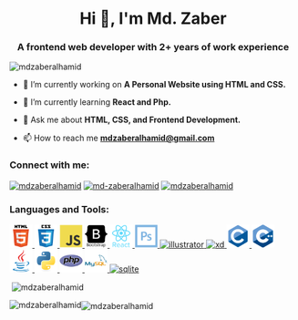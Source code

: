 <h1 align="center">Hi 👋, I'm Md. Zaber</h1>
<h3 align="center">A frontend web developer with 2+ years of work experience</h3>

<p align="left"> <img src="https://komarev.com/ghpvc/?username=mdzaberalhamid&label=Profile%20views&color=0e75b6&style=flat" alt="mdzaberalhamid" /> </p>

<!-- <p align="left"> <a href="https://github.com/ryo-ma/github-profile-trophy"><img src="https://github-profile-trophy.vercel.app/?username=mdzaberalhamid" alt="mdzaberalhamid" /></a> </p> -->

- 🔭 I’m currently working on **A Personal Website using HTML and CSS.**

- 🌱 I’m currently learning **React and Php.**

<!-- - 👨‍💻 All of my projects are available at [https://mdzaberalhamid.wixsite.com/portfolio](mdzaberalhamid.wixsite.com/portfolio) -->

- 💬 Ask me about **HTML, CSS, and Frontend Development.**

- 📫 How to reach me **mdzaberalhamid@gmail.com**

<h3 align="left">Connect with me:</h3>
<p align="left">
<a href="https://fb.com/mdzaberalhamid" target="blank"><img align="center" src="https://raw.githubusercontent.com/rahuldkjain/github-profile-readme-generator/master/src/images/icons/Social/facebook.svg" alt="mdzaberalhamid" height="30" width="40" /></a>
<a href="https://linkedin.com/in/md-zaberalhamid" target="blank"><img align="center" src="https://raw.githubusercontent.com/rahuldkjain/github-profile-readme-generator/master/src/images/icons/Social/linked-in-alt.svg" alt="md-zaberalhamid" height="30" width="40" /></a>
<a href="https://www.hackerrank.com/mdzaberalhamid" target="blank"><img align="center" src="https://raw.githubusercontent.com/rahuldkjain/github-profile-readme-generator/master/src/images/icons/Social/hackerrank.svg" alt="mdzaberalhamid" height="30" width="40" /></a>
</p>

<h3 align="left">Languages and Tools:</h3>
<p align="left">
  <a href="https://www.w3.org/html/" target="_blank" rel="noreferrer"> <img src="https://raw.githubusercontent.com/devicons/devicon/master/icons/html5/html5-original-wordmark.svg" alt="html5" width="40" height="40"/> </a>
  <a href="https://www.w3schools.com/css/" target="_blank" rel="noreferrer"> <img src="https://raw.githubusercontent.com/devicons/devicon/master/icons/css3/css3-original-wordmark.svg" alt="css3" width="40" height="40"/> </a>
  <a href="https://developer.mozilla.org/en-US/docs/Web/JavaScript" target="_blank" rel="noreferrer"> <img src="https://raw.githubusercontent.com/devicons/devicon/master/icons/javascript/javascript-original.svg" alt="javascript" width="40" height="40"/> </a>
  <a href="https://getbootstrap.com" target="_blank" rel="noreferrer"> <img src="https://raw.githubusercontent.com/devicons/devicon/master/icons/bootstrap/bootstrap-plain-wordmark.svg" alt="bootstrap" width="40" height="40"/> </a>
  <a href="https://reactjs.org/" target="_blank" rel="noreferrer"> <img src="https://raw.githubusercontent.com/devicons/devicon/master/icons/react/react-original-wordmark.svg" alt="react" width="40" height="40"/> </a>
  <a href="https://www.photoshop.com/en" target="_blank" rel="noreferrer"> <img src="https://raw.githubusercontent.com/devicons/devicon/master/icons/photoshop/photoshop-line.svg" alt="photoshop" width="40" height="40"/> </a>
  <a href="https://www.adobe.com/in/products/illustrator.html" target="_blank" rel="noreferrer"> <img src="https://www.vectorlogo.zone/logos/adobe_illustrator/adobe_illustrator-icon.svg" alt="illustrator" width="40" height="40"/> </a>
  <a href="https://www.adobe.com/products/xd.html" target="_blank" rel="noreferrer"> <img src="https://cdn.worldvectorlogo.com/logos/adobe-xd.svg" alt="xd" width="40" height="40"/> </a>
  <a href="https://www.cprogramming.com/" target="_blank" rel="noreferrer"> <img src="https://raw.githubusercontent.com/devicons/devicon/master/icons/c/c-original.svg" alt="c" width="40" height="40"/> </a> 
  <a href="https://www.w3schools.com/cpp/" target="_blank" rel="noreferrer"> <img src="https://raw.githubusercontent.com/devicons/devicon/master/icons/cplusplus/cplusplus-original.svg" alt="cplusplus" width="40" height="40"/> </a>
  <a href="https://www.java.com" target="_blank" rel="noreferrer"> <img src="https://raw.githubusercontent.com/devicons/devicon/master/icons/java/java-original.svg" alt="java" width="40" height="40"/> </a>
  <a href="https://www.python.org" target="_blank" rel="noreferrer"> <img src="https://raw.githubusercontent.com/devicons/devicon/master/icons/python/python-original.svg" alt="python" width="40" height="40"/> </a>
  <a href="https://www.php.net" target="_blank" rel="noreferrer"> <img src="https://raw.githubusercontent.com/devicons/devicon/master/icons/php/php-original.svg" alt="php" width="40" height="40"/> </a>
  <a href="https://www.mysql.com/" target="_blank" rel="noreferrer"> <img src="https://raw.githubusercontent.com/devicons/devicon/master/icons/mysql/mysql-original-wordmark.svg" alt="mysql" width="40" height="40"/> </a>
  <a href="https://www.sqlite.org/" target="_blank" rel="noreferrer"> <img src="https://www.vectorlogo.zone/logos/sqlite/sqlite-icon.svg" alt="sqlite" width="40" height="40"/> </a> 
  </p>

<p>&nbsp;<img align="center" src="https://github-readme-stats.vercel.app/api?username=mdzaberalhamid&show_icons=true&locale=en" alt="mdzaberalhamid" /></p>

<p><img align="left" src="https://github-readme-stats.vercel.app/api/top-langs?username=mdzaberalhamid&show_icons=true&locale=en" alt="mdzaberalhamid" /></p>

<p><img align="center" src="https://github-readme-streak-stats.herokuapp.com/?user=mdzaberalhamid" alt="mdzaberalhamid" /></p>

<!-- 
<p><img align="left" src="https://github-readme-stats.vercel.app/api/top-langs?username=mdzaberalhamid&show_icons=true&locale=en&layout=compact" alt="mdzaberalhamid" /></p> 
-->

<!-- <h1 align="center">Hi 👋, I'm Md. Zaber</h1>
<h3 align="center">A frontend web developer with 2+ years of work experience</h3>

- 🔭 I’m currently working on **A Personal Website using HTML and CSS.**
- 🌱 I’m currently learning **JavaScript and React.**
- 💬 Ask me about **HTML, CSS, and Frontend Development.**
- 📫 How to reach me: **mdzaberalhamid@gmail.com** or **<a href="https://www.linkedin.com/in/md-zaberalhamid/" target="_blank" rel="noreferrer">Linkedin</a>**

<h3 align="left">My Skills</h3>
<p align="left">
  <a href="https://www.w3.org/html/" target="_blank" rel="noreferrer">
    <img src="https://raw.githubusercontent.com/devicons/devicon/master/icons/html5/html5-original-wordmark.svg" alt="html5" width="40" height="40"/>
  </a>
  <a href="https://www.w3schools.com/css/" target="_blank" rel="noreferrer">
    <img src="https://raw.githubusercontent.com/devicons/devicon/master/icons/css3/css3-original-wordmark.svg" alt="css3" width="40" height="40"/>
  </a>
  <a href="https://developer.mozilla.org/en-US/docs/Web/JavaScript" target="_blank" rel="noreferrer">
    <img src="https://raw.githubusercontent.com/devicons/devicon/master/icons/javascript/javascript-original.svg" alt="javascript" width="40" height="40"/>
  </a>
</p>

<!-- [![Javascript Badge](https://img.shields.io/badge/-Javascript-F0DB4F?style=for-the-badge&labelColor=black&logo=javascript&logoColor=F0DB4F)](#) -->

<!-- <p>
  <img align="center" src="https://github-readme-stats.vercel.app/api/top-langs?username=mdzaberalhamid&show_icons=true&locale=en&layout=compact" alt="mdzaberalhamid" />
</p> -->

<!--
**mdzaberalhamid/mdzaberalhamid** is a ✨ _special_ ✨ repository because its `README.md` (this file) appears on your GitHub profile.

Here are some ideas to get you started:

- 🔭 I’m currently working on ...
- 🌱 I’m currently learning ...
- 👯 I’m looking to collaborate on ...
- 🤔 I’m looking for help with ...
- 💬 Ask me about ...
- 📫 How to reach me: ...
- 😄 Pronouns: ...
- ⚡ Fun fact: ...
-->
